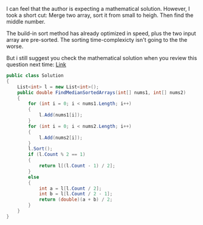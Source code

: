 I can feel that the author is expecting a mathematical solution.
However, I took a short cut: Merge two array, sort it from small to heigh. Then find the middle number.

The build-in sort method has already optimized in speed, plus the two input array are pre-sorted. The sorting time-complexicty isn't
going to the the worse.

But i still suggest you check the mathematical solution when you review this question next time: [Link](https://medium.com/@hazemu/finding-the-median-of-2-sorted-arrays-in-logarithmic-time-1d3f2ecbeb46)

```c#
public class Solution
{
    List<int> l = new List<int>();
    public double FindMedianSortedArrays(int[] nums1, int[] nums2)
    {
        for (int i = 0; i < nums1.Length; i++)
        {
            l.Add(nums1[i]);
        }
        for (int i = 0; i < nums2.Length; i++)
        {
            l.Add(nums2[i]);
        }
        l.Sort();
        if (l.Count % 2 == 1)
        {
            return l[(l.Count - 1) / 2];
        }
        else
        {
            int a = l[l.Count / 2];
            int b = l[l.Count / 2 - 1];
            return (double)(a + b) / 2;
        }
    }
}
```
